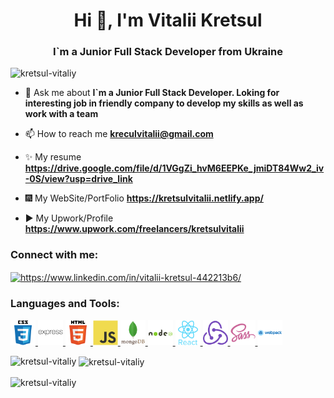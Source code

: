 <h1 align="center">Hi 👋, I'm Vitalii Kretsul</h1>
<h3 align="center">I`m a Junior Full Stack Developer from Ukraine</h3>

<p align="left"> <img src="https://komarev.com/ghpvc/?username=kretsul-vitaliy&label=Profile%20views&color=0e75b6&style=flat" alt="kretsul-vitaliy" /> </p>

- 💬 Ask me about **I`m a Junior Full Stack Developer. Loking for interesting job in friendly company to develop my skills as well as work with a team**

- 📫 How to reach me **kreculvitalii@gmail.com**

- ✨ My resume **https://drive.google.com/file/d/1VGgZi_hvM6EEPKe_jmiDT84Ww2_iv-0S/view?usp=drive_link**

- 🎆 My WebSite/PortFolio **https://kretsulvitalii.netlify.app/**

- &#9658; My Upwork/Profile **https://www.upwork.com/freelancers/kretsulvitalii**

<h3 align="left">Connect with me:</h3>
<p align="left">
<a href="https://www.linkedin.com/in/vitalii-kretsul-442213b6/" target="blank"><img align="center" src="https://raw.githubusercontent.com/rahuldkjain/github-profile-readme-generator/master/src/images/icons/Social/linked-in-alt.svg" alt="https://www.linkedin.com/in/vitalii-kretsul-442213b6/" height="30" width="40" /></a>
</p>

<h3 align="left">Languages and Tools:</h3>
<p align="left"> <a href="https://www.w3schools.com/css/" target="_blank" rel="noreferrer"> <img src="https://raw.githubusercontent.com/devicons/devicon/master/icons/css3/css3-original-wordmark.svg" alt="css3" width="40" height="40"/> </a> <a href="https://expressjs.com" target="_blank" rel="noreferrer"> <img src="https://raw.githubusercontent.com/devicons/devicon/master/icons/express/express-original-wordmark.svg" alt="express" width="40" height="40"/> </a> <a href="https://www.w3.org/html/" target="_blank" rel="noreferrer"> <img src="https://raw.githubusercontent.com/devicons/devicon/master/icons/html5/html5-original-wordmark.svg" alt="html5" width="40" height="40"/> </a> <a href="https://developer.mozilla.org/en-US/docs/Web/JavaScript" target="_blank" rel="noreferrer"> <img src="https://raw.githubusercontent.com/devicons/devicon/master/icons/javascript/javascript-original.svg" alt="javascript" width="40" height="40"/> </a> <a href="https://www.mongodb.com/" target="_blank" rel="noreferrer"> <img src="https://raw.githubusercontent.com/devicons/devicon/master/icons/mongodb/mongodb-original-wordmark.svg" alt="mongodb" width="40" height="40"/> </a> <a href="https://nodejs.org" target="_blank" rel="noreferrer"> <img src="https://raw.githubusercontent.com/devicons/devicon/master/icons/nodejs/nodejs-original-wordmark.svg" alt="nodejs" width="40" height="40"/> </a> <a href="https://reactjs.org/" target="_blank" rel="noreferrer"> <img src="https://raw.githubusercontent.com/devicons/devicon/master/icons/react/react-original-wordmark.svg" alt="react" width="40" height="40"/> </a> <a href="https://redux.js.org" target="_blank" rel="noreferrer"> <img src="https://raw.githubusercontent.com/devicons/devicon/master/icons/redux/redux-original.svg" alt="redux" width="40" height="40"/> </a> <a href="https://sass-lang.com" target="_blank" rel="noreferrer"> <img src="https://raw.githubusercontent.com/devicons/devicon/master/icons/sass/sass-original.svg" alt="sass" width="40" height="40"/> </a> <a href="https://webpack.js.org" target="_blank" rel="noreferrer"> <img src="https://raw.githubusercontent.com/devicons/devicon/d00d0969292a6569d45b06d3f350f463a0107b0d/icons/webpack/webpack-original-wordmark.svg" alt="webpack" width="40" height="40"/> </a> </p>

<p><img align="left" src="https://github-readme-stats.vercel.app/api/top-langs?username=kretsul-vitaliy&show_icons=true&locale=en&layout=compact" alt="kretsul-vitaliy" /></p>

<p>&nbsp;<img align="center" src="https://github-readme-stats.vercel.app/api?username=kretsul-vitaliy&show_icons=true&locale=en" alt="kretsul-vitaliy" /></p>

<p><img align="center" src="https://github-readme-streak-stats.herokuapp.com/?user=kretsul-vitaliy&" alt="kretsul-vitaliy" /></p>
